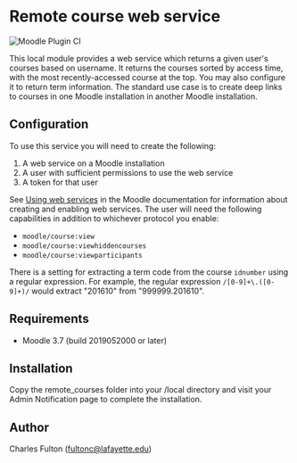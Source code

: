 Remote course web service
=========================

![Moodle Plugin CI](https://github.com/LafColITS/moodle-local_remote_courses/workflows/Moodle%20Plugin%20CI/badge.svg)

This local module provides a web service which returns a given user's courses based on username. It returns the courses sorted by access time, with the most recently-accessed course at the top. You may also configure it to return term information. The standard use case is to create deep links to courses in one Moodle installation in another Moodle installation.

Configuration
-------------
To use this service you will need to create the following:

1. A web service on a Moodle installation
2. A user with sufficient permissions to use the web service
3. A token for that user

See [Using web services](https://docs.moodle.org/29/en/Using_web_services) in the Moodle documentation for information about creating and enabling web services. The user will need the following capabilities in addition to whichever protocol you enable:

- `moodle/course:view`
- `moodle/course:viewhiddencourses`
- `moodle/course:viewparticipants`

There is a setting for extracting a term code from the course `idnumber` using a regular expression. For example, the regular expression `/[0-9]+\.([0-9]+)/` would extract "201610" from "999999.201610".

Requirements
------------
- Moodle 3.7 (build 2019052000 or later)

Installation
------------
Copy the remote_courses folder into your /local directory and visit your Admin Notification page to complete the installation.

Author
------
Charles Fulton (fultonc@lafayette.edu)
